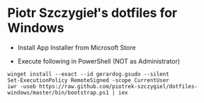 ﻿# Piotr Szczygieł's dotfiles for Windows

- Install App Installer from Microsoft Store

 - Execute following in PowerShell (NOT as Administrator)
```
winget install --exact --id gerardog.gsudo --silent
Set-ExecutionPolicy RemoteSigned -scope CurrentUser
iwr -useb https://raw.github.com/piotrek-szczygiel/dotfiles-windows/master/bin/bootstrap.ps1 | iex
```
